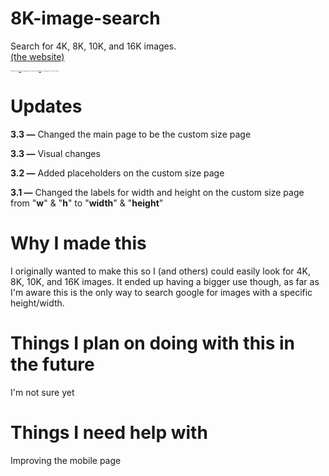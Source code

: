 # 8K-image-search
Search for 4K, 8K, 10K, and 16K images.
</br><a href="https://SoaringGecko.github.io/8K-image-search/">(the website)</a>
<p style="font-size:10%">I would like to thank <a href="https://stackoverflow.com/users/947271/lucas">Lucas</a> for helping me with the image search and <a href="https://stackoverflow.com/users/1171702/wazz">Wazz</a> for the helping with the custom size page.</p>

# Updates
<p><b>3.3 —</b> Changed the main page to be the custom size page</p>
<p><b>3.3 —</b> Visual changes</p>
<p><b>3.2 —</b> Added placeholders on the custom size page</p>
<p><b>3.1 —</b> Changed the labels for width and height on the custom size page from "<b>w</b>" & "<b>h</b>" to "<b>width</b>" & "<b>height</b>"</p>

# Why I made this
<p>I originally wanted to make this so I (and others) could easily look for 4K, 8K, 10K, and 16K images. It ended up having a bigger use though, as far as I'm aware this is the only way to search google for images with a specific height/width.</p>

# Things I plan on doing with this in the future
<p>I'm not sure yet</p>

# Things I need help with
<p>Improving the mobile page</p>
